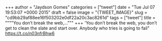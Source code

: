 
+++
author = "Jaydson Gomes"
categories = ["tweet"]
date = "Tue Jul 07 19:53:07 +0000 2015"
draft = false
image = "{TWEET_IMAGE}"
slug = "cd9bb29af88ee16f503202e0df22a20c3ac8261d"
tags = ["tweet"]
title = """"You don’t break the web,..."""
+++
'You don’t break the web, you don’t get to clean the slate and start over. Anybody who tries is going to fail" https://t.co/n03nfrBhw6
